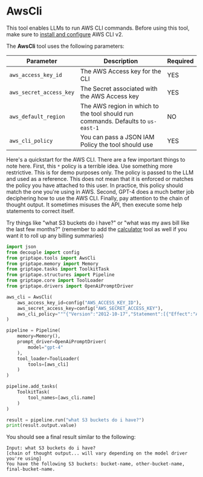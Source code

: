 # AwsCli

This tool enables LLMs to run AWS CLI commands. Before using this tool, make sure to [install and configure](https://docs.aws.amazon.com/cli/latest/userguide/getting-started-install.html) AWS CLI v2.

The **AwsCli** tool uses the following parameters: 

| Parameter      | Description                          | Required |
| ----------- | ------------------------------------ |----------|
| `aws_access_key_id`  | The AWS Access key for the CLI  | YES |
| `aws_secret_access_key`       | The Secret associated with the AWS Access key | YES |
| `aws_default_region`    | The AWS region in which to the tool should run commands. Defaults to `us-east-1` | NO |
| `aws_cli_policy` | You can pass a JSON IAM Policy the tool should use | YES |

Here's a quickstart for the AWS CLI. There are a few important things to note here. First, this `*` policy is a terrible idea. Use something more restrictive. This is for demo purposes only. The policy is passed to the LLM and used as a reference. This does not mean that it is enforced or matches the policy you have attached to this user. In practice, this policy should match the one you're using in AWS. Second, GPT-4 does a much better job deciphering how to use the AWS CLI. Finally, pay attention to the chain of thought output. It sometimes misuses the API, then execute some help statements to correct itself.

Try things like "what S3 buckets do i have?" or "what was my aws bill like the last few months?" (remember to add the [calculator](calculator.md) tool as well if you want it to roll up any billing summaries)

```python
import json
from decouple import config
from griptape.tools import AwsCli
from griptape.memory import Memory
from griptape.tasks import ToolkitTask
from griptape.structures import Pipeline
from griptape.core import ToolLoader
from griptape.drivers import OpenAiPromptDriver

aws_cli = AwsCli(
    aws_access_key_id=config("AWS_ACCESS_KEY_ID"),
    aws_secret_access_key=config("AWS_SECRET_ACCESS_KEY"),
    aws_cli_policy="""{"Version":"2012-10-17","Statement":[{"Effect":"Allow","Action":"*","Resource":"*"}]}"""
)

pipeline = Pipeline(
    memory=Memory(),
    prompt_driver=OpenAiPromptDriver(
        model="gpt-4"
    ),
    tool_loader=ToolLoader(
        tools=[aws_cli]
    )
)

pipeline.add_tasks(
    ToolkitTask(
        tool_names=[aws_cli.name]
    )
)

result = pipeline.run("what S3 buckets do i have?")
print(result.output.value)

```

You should see a final result similar to the following: 

```
Input: what S3 buckets do i have?   
[chain of thought output... will vary depending on the model driver you're using]
You have the following S3 buckets: bucket-name, other-bucket-name, final-bucket-name.
```